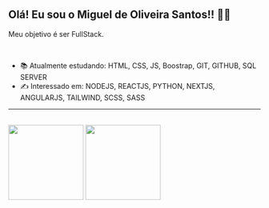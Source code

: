 ## Olá! Eu sou o Miguel de Oliveira Santos!! 👋🙂 
<p>Meu objetivo é ser FullStack.</p>
<br>


   
- 📚 Atualmente estudando: HTML, CSS, JS, Boostrap, GIT, GITHUB, SQL SERVER   
- ✍ Interessado em: NODEJS, REACTJS, PYTHON, NEXTJS, ANGULARJS, TAILWIND, SCSS, SASS
<HR> 
 
   <br>
   <div>
<img height="150em" src="https://github-readme-stats.vercel.app/api/top-langs/?username=miguelsantos0&layout=compact&langs_count=7&theme=ocean_dark"/> 
      <img height="150em" src="https://github-readme-stats.vercel.app/api?username=miguelsantos0&theme=ocean_dark&show_icons=true"/>
</div>

 

   
  


   

